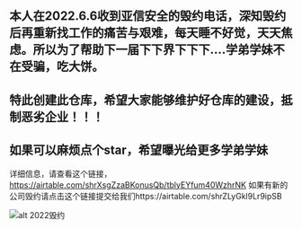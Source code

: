 ## 本人在2022.6.6收到亚信安全的毁约电话，深知毁约后再重新找工作的痛苦与艰难，每天睡不好觉，天天焦虑。所以为了帮助下一届下下界下下下....学弟学妹不在受骗，吃大饼。


## 特此创建此仓库，希望大家能够维护好仓库的建设，抵制恶劣企业！！！

## 如果可以麻烦点个star，希望曝光给更多学弟学妹


详细信息，请查看这个链接，https://airtable.com/shrXsgZzaBKonusQb/tblyEYfum40WzhrNK
如果有新的公司毁约请点击这个链接提交给我们https://airtable.com/shrZLyGkl9Lr9ipSB

![alt 2022毁约](https://github.com/PaperFly-web/2022-Destruction-of-fresh-graduates/blob/main/%E6%AF%81%E7%BA%A62022.8.18.png?raw=true)
